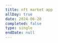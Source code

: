 ```yaml
---
title: nft market app
allDay: true
date: 2024-06-28
completed: false
type: single
endDate: null
---
```

